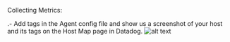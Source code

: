 Collecting Metrics:

.- Add tags in the Agent config file and show us a screenshot of your host and its tags on the Host Map page in Datadog.
![alt text](https://raw.githubusercontent.com/aesteban00/screenshots/Agent_tag_GUI.png)


